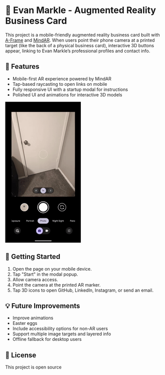 # 💼 Evan Markle - Augmented Reality Business Card

This project is a mobile-friendly augmented reality business card built with [A-Frame](https://aframe.io/) and [MindAR](https://hiukim.github.io/mind-ar-js-doc/). When users point their phone camera at a printed target (like the back of a physical business card), interactive 3D buttons appear, linking to Evan Markle’s professional profiles and contact info.

## 📱 Features

- Mobile-first AR experience powered by MindAR
- Tap-based raycasting to open links on mobile
- Fully responsive UI with a startup modal for instructions
- Polished UI and animations for interactive 3D models

![AR Preview](src/demo.gif)

## 🚀 Getting Started

1. Open the page on your mobile device.
2. Tap "Start" in the modal popup.
3. Allow camera access.
4. Point the camera at the printed AR marker.
5. Tap 3D icons to open GitHub, LinkedIn, Instagram, or send an email.


## 💡 Future Improvements

- Improve animations
- Easter eggs
- Include accessibility options for non-AR users
- Support multiple image targets and layered info
- Offline fallback for desktop users

## 📄 License

This project is open source
